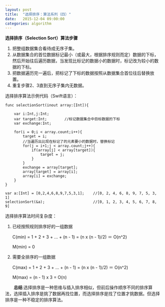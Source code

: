 ```yaml
---
layout: post
title:  "选择排序：算法系列（四）"
date:   2015-12-04 09:00:00
categories: algorithm
---
```

**选择排序（Selection Sort）算法步骤**

1. 把整组数据集合看待成无序子集。
2. 从数据集合的首位数据标记最小（或最大，根据排序规则而定）数据的下标，然后开始往后遍历数据，当发现比标记的数据小的数据时，标记改为较小的数据的下标。
3. 把数据遍历完一遍后，把标记了下标的数据按照从数据集合首位往后替换放置。
4. 重复步骤2、3直到无序子集内无数据。

选择排序算法示例代码（Swift语言）：

	func selectionSort(inout array:[Int]){
	    
	    var i:Int,j:Int;
	    var target:Int;        //标记数据集合中目标数据的下标
	    var exchange:Int;
	    
	    for(i = 0;i < array.count;i++){
	        target = i;
	        //当遍历出比现在标记了的元素要小的数据时，替换标记
	        for(j = i+1;j < array.count;j++){
	            if(array[j] < array[target]){
	                target = j;
	            }
	        }
	        exchange = array[target];
	        array[target] = array[i];
	        array[i] = exchange;
	    }
	}

	var a:[Int] = [0,2,4,6,8,9,7,5,3,1];    //[0, 2, 4, 6, 8, 9, 7, 5, 3, 1]
	selectionSort(&a);                      //[0, 1, 2, 3, 4, 5, 6, 7, 8, 9]

选择排序算法时间复杂度：

1. 已经按照规则排序好的一组数据

	C(min) = 1 + 2 + 3 + ... + (n - 1) = (n x (n - 1)/2) ＝ O(n^2)
	
	M(min) = 0

2. 需要全排序的一组数据

	C(max) = 1 + 2 + 3 + ... + (n - 1) = (n x (n - 1)/2) ＝ O(n^2)
	
	M(max) = (n - 1) x 3 = O(n)

&emsp;&emsp;**总结**:选择排序是一种思维与插入排序相似，但前后操作顺序不同的排序算法，选择插入排序是挑了数据再找位置，而选择排序是找了位置才挑数据。但选择排序是一种不稳定的排序算法。
